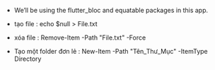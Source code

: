 - We’ll be using the flutter_bloc and equatable packages in this app.

- tạo file : echo $null > File.txt
- xóa file : Remove-Item -Path "File.txt" -Force
- Tạo một folder đơn lẻ : New-Item -Path "Tên_Thư_Mục" -ItemType Directory
